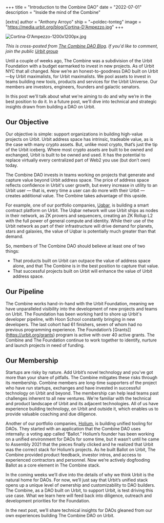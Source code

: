 +++
title = "Introduction to the Combine DAO"
date = "2022-07-01"
description = "Inside the mind of the Combine"

[extra]
author = "Anthony Arroyo"
ship = "~poldec-tonteg"
image = "https://media.urbit.org/blog/Cortina-D'Ampezzo.jpg"
+++

![Cortina-D'Ampezzo-1200x1200px.jpg](https://poldec-tonteg-content.sfo2.digitaloceanspaces.com/poldec-tonteg/2022.6.15..17.51.24-Cortina-D%27Ampezzo-1200x1200px.jpg)

_This is cross-posted from [The Combine DAO Blog](https://blog.the-combine.org). If you'd like to comment, join the public [Urbit group](https://urbit.org/groups/~famreb-todmec/the-combine-public)_

Until a couple of weeks ago, The Combine was a subdivision of the Urbit Foundation with a budget earmarked to invest in new projects. As of Urbit NYC that all changed. Now we’re an honest-to-goodness DAO built on Urbit—by Urbit maximalists, for Urbit maximalists. We pool assets to invest in teams building new tools, products and services for the Urbit Universe. Our members are investors, engineers, founders and galactic senators.
 
In this post we'll talk about what we're aiming to do and why we’re in the best position to do it. In a future post, we'll dive into technical and strategic insights drawn from building a DAO on Urbit.
 
## Our Objective

Our objective is simple: support organizations in building high-value projects on Urbit. Urbit address space has intrinsic, tradeable value, as is the case with many crypto assets. But, unlike most crypto, that’s just the tip of the Urbit iceberg. Where most crypto assets are built to be owned and exchanged, Urbit is built to be owned and used. It has the potential to replace virtually every centralized part of Web2 you use (but don’t own) today.
 
The Combine DAO invests in teams working on projects that generate and capture value beyond Urbit address space. The price of address space reflects confidence in Urbit's user growth, but every increase in utility to an Urbit user — that is, every time a user can do more with their Urbit — creates additional value. The Combine takes advantage of this upside.
 
For example, one of our portfolio companies, [Uqbar](https://uqbar.network), is building a smart contract platform on Urbit. The Uqbar network will use Urbit ships as nodes in their network, as ZK provers and sequencers, creating an ZK Rollup L2 with the full power of general compute and identity. While their use of the Urbit network as part of their infrastructure will drive demand for planets, stars and galaxies, the value of Uqbar is potentially much greater than that demand.
 
So, members of The Combine DAO should believe at least one of two things:  
 
- That products built on Urbit can outpace the value of address space alone, and that The Combine is in the best position to capture that value. 
- That successful projects built on Urbit will enhance the value of Urbit address space.
 
## Our Pipeline

The Combine works hand-in-hand with the Urbit Foundation, meaning we have unparalleled visibility into the development of new projects and teams on Urbit. The Foundation has been working hard to shore up Urbit's developer pipeline, with Hoon School constantly bringing in new developers. The last cohort had 61 finishers, seven of whom had no previous programming experience. The Foundation’s [Grants]](https://urbit.org/grants) program is active with over 40 active grants. The Combine and The Foundation continue to work together to identify, nurture and launch projects in need of funding.
 
## Our Membership

Startups are risky by nature. Add Urbit’s novel technology and you’ve got more than your share of pitfalls. The Combine mitigates these risks through its membership. Combine members are long-time supporters of the project who have run startups, exchanges and have invested in successful technology on Urbit and beyond. The membership can help lead teams past challenges inherent to all new ventures. We're familiar with the technical and product landscape of Urbit and its adjacent technologies. All of us have experience building technology, on Urbit and outside it, which enables us to provide valuable coaching and due diligence.
 
Another of our portfolio companies, [Holium](https://holium.com), is building unified tooling for DAOs. They started with an application that the Combine DAO uses internally: a voting app called “Ballot.” Holium’s founder has been working on a unified environment for DAOs for some time, but it wasn’t until he came to Assembly 2021 that the pieces finally clicked and he realized that Urbit was the correct stack for Holium’s projects. As he built Ballot on Urbit, The Combine provided product feedback, investor intros, and access to experienced contractors and personnel. Now we’re actively dogfooding Ballot as a core element in The Combine stack.
 
In the coming weeks we’ll dive into the details of why we think Urbit is the natural home for DAOs. For now, we’ll just say that Urbit’s unified stack opens up a unique level of ownership and customizability to DAO builders. The Combine, as a DAO built on Urbit, to support Urbit, is test driving this use case. What we learn here will feed back into diligence, outreach and development priorities for the Foundation. 
 
In the next post, we’ll share technical insights for DAOs gleaned from our own experiences building The Combine DAO on Urbit. 

